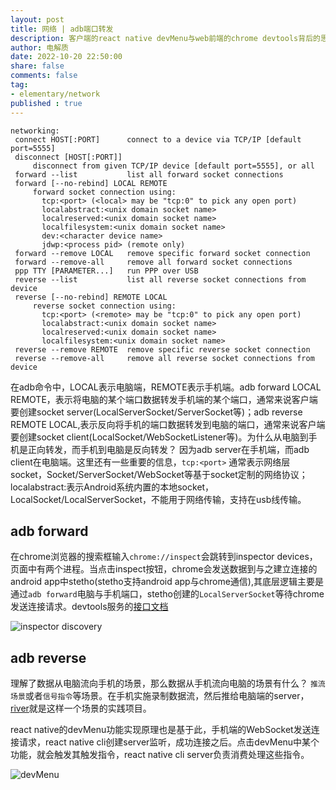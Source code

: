 ```yaml
---
layout: post
title: 网络 | adb端口转发
description: 客户端的react native devMenu与web前端的chrome devtools背后的思考
author: 电解质
date: 2022-10-20 22:50:00
share: false
comments: false
tag: 
- elementary/network
published : true
---
```

```
networking:
 connect HOST[:PORT]      connect to a device via TCP/IP [default port=5555]
 disconnect [HOST[:PORT]]
     disconnect from given TCP/IP device [default port=5555], or all
 forward --list           list all forward socket connections
 forward [--no-rebind] LOCAL REMOTE
     forward socket connection using:
       tcp:<port> (<local> may be "tcp:0" to pick any open port)
       localabstract:<unix domain socket name>
       localreserved:<unix domain socket name>
       localfilesystem:<unix domain socket name>
       dev:<character device name>
       jdwp:<process pid> (remote only)
 forward --remove LOCAL   remove specific forward socket connection
 forward --remove-all     remove all forward socket connections
 ppp TTY [PARAMETER...]   run PPP over USB
 reverse --list           list all reverse socket connections from device
 reverse [--no-rebind] REMOTE LOCAL
     reverse socket connection using:
       tcp:<port> (<remote> may be "tcp:0" to pick any open port)
       localabstract:<unix domain socket name>
       localreserved:<unix domain socket name>
       localfilesystem:<unix domain socket name>
 reverse --remove REMOTE  remove specific reverse socket connection
 reverse --remove-all     remove all reverse socket connections from device
```
在adb命令中，LOCAL表示电脑端，REMOTE表示手机端。adb forward LOCAL REMOTE，表示将电脑的某个端口数据转发手机端的某个端口，通常来说客户端要创建socket server(LocalServerSocket/ServerSocket等)；adb reverse REMOTE LOCAL,表示反向将手机的端口数据转发到电脑的端口，通常来说客户端要创建socket client(LocalSocket/WebSocketListener等)。为什么从电脑到手机是正向转发，而手机到电脑是反向转发？ 因为adb server在手机端，而adb client在电脑端。这里还有一些重要的信息，`tcp:<port>` 通常表示网络层socket，Socket/ServerSocket/WebSocket等基于socket定制的网络协议；localabstract:<unix domain socket name>表示Android系统内置的本地socket，LocalSocket/LocalServerSocket，不能用于网络传输，支持在usb线传输。

## adb forward
在chrome浏览器的搜索框输入`chrome://inspect`会跳转到inspector devices，页面中有两个进程。当点击inspect按钮，chrome会发送数据到与之建立连接的android app中stetho(stetho支持android app与chrome通信),其底层逻辑主要是通过`adb forward`电脑与手机端口，stetho创建的`LocalServerSocket`等待chrome发送连接请求。devtools服务的[接口文档](https://chromedevtools.github.io/devtools-protocol/v8/Console/)

![inspector discovery][1]

## adb reverse
理解了数据从电脑流向手机的场景，那么数据从手机流向电脑的场景有什么？ `推流场景`或者`信号指令`等场景。在手机实施录制数据流，然后推给电脑端的server，[river](https://github.com/electrolyteJ/river)就是这样一个场景的实践项目。

react native的devMenu功能实现原理也是基于此，手机端的WebSocket发送连接请求，react native cli创建server监听，成功连接之后。点击devMenu中某个功能，就会触发其触发指令，react native cli server负责消费处理这些指令。

![devMenu][2]



[1]:{{site.baseurl}}/asset/network/inspector-discovery.png
[2]:{{site.baseurl}}/asset/cross-platform/devMenu.png